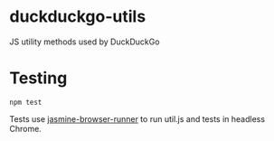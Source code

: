 # duckduckgo-utils
JS utility methods used by DuckDuckGo

# Testing

`npm test`

Tests use [jasmine-browser-runner](https://github.com/jasmine/jasmine-browser-runner) to run util.js and tests in headless Chrome.
